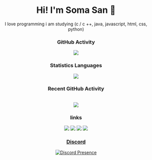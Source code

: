 <div align="center">
 <h1>Hi! I'm Soma San 👋</h1>
  <div> I love programming i am studying (c / c ++, java, javascript, html, css, python)<div>
</div>



<h3 align="center"> GitHub Activity </h3>
<img src="https://github-readme-stats.vercel.app/api?username=SomaSan2005&theme=radical&hide_title=true&hide_rank=true&show_icons=true&include_all_commits=true&line_height=24&hide_border=true" />



<h3 align="center"> Statistics Languages </h3>

<img src="https://github-readme-stats.vercel.app/api/top-langs/?username=SomaSan2005&layout=compact&langs_count=7&theme=dracula"/>



<h3 align="center"> Recent GitHub Activity </h3>
<br />
<a href="https://github.com/SomaSan2005"><img src="https://activity-graph.herokuapp.com/graph?username=SomaSan2005&custom_title=SomaSan2005's%20Contribution%20Graph&theme=react-dark" /></a>
<br />


<h3 align="center"> links </h3>
<a href="mailto:ruslanm0502@gmail.com/"><img src="https://img.shields.io/badge/Gmail-contact me-e06c75?style=flat&logo=gmail" /></a>
<a href="https://youtube.com/channel/UC5z2H6fsaYyjvPjRuqsfnKA"><img src="https://img.shields.io/badge/YouTube-SomaSan-dcdfe4?style=flat&logo=youtube"/></a>
<a href="https://t.me/Ruslancikkk"><img src="https://img.shields.io/badge/Telegram-contact%20me-03a9fc?style=flat&logo=telegram" /></a>
<a href="https://somasan2005.github.io/RuslanJunior2005.github.io"><img src="https://img.shields.io/badge/Mywebsite-Visit%20My%20Website-FFFFFF?style=flat" />



<h3 align="center">  Discord  </h3>

[![Discord Presence](https://lanyard.cnrad.dev/api/711880426666590261)](https://discord.com/users/711880426666590261)



